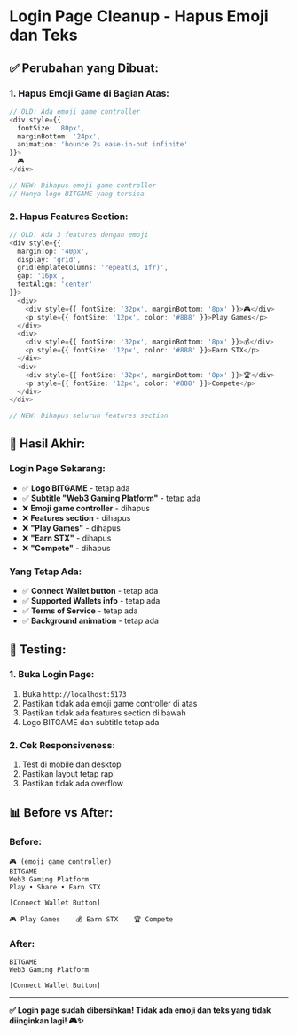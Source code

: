 # Login Page Cleanup - Hapus Emoji dan Teks

## ✅ **Perubahan yang Dibuat:**

### **1. Hapus Emoji Game di Bagian Atas:**
```typescript
// OLD: Ada emoji game controller
<div style={{
  fontSize: '80px',
  marginBottom: '24px',
  animation: 'bounce 2s ease-in-out infinite'
}}>
  🎮
</div>

// NEW: Dihapus emoji game controller
// Hanya logo BITGAME yang tersisa
```

### **2. Hapus Features Section:**
```typescript
// OLD: Ada 3 features dengan emoji
<div style={{
  marginTop: '40px',
  display: 'grid',
  gridTemplateColumns: 'repeat(3, 1fr)',
  gap: '16px',
  textAlign: 'center'
}}>
  <div>
    <div style={{ fontSize: '32px', marginBottom: '8px' }}>🎮</div>
    <p style={{ fontSize: '12px', color: '#888' }}>Play Games</p>
  </div>
  <div>
    <div style={{ fontSize: '32px', marginBottom: '8px' }}>💰</div>
    <p style={{ fontSize: '12px', color: '#888' }}>Earn STX</p>
  </div>
  <div>
    <div style={{ fontSize: '32px', marginBottom: '8px' }}>🏆</div>
    <p style={{ fontSize: '12px', color: '#888' }}>Compete</p>
  </div>
</div>

// NEW: Dihapus seluruh features section
```

## 🎯 **Hasil Akhir:**

### **Login Page Sekarang:**
- ✅ **Logo BITGAME** - tetap ada
- ✅ **Subtitle "Web3 Gaming Platform"** - tetap ada
- ❌ **Emoji game controller** - dihapus
- ❌ **Features section** - dihapus
- ❌ **"Play Games"** - dihapus
- ❌ **"Earn STX"** - dihapus
- ❌ **"Compete"** - dihapus

### **Yang Tetap Ada:**
- ✅ **Connect Wallet button** - tetap ada
- ✅ **Supported Wallets info** - tetap ada
- ✅ **Terms of Service** - tetap ada
- ✅ **Background animation** - tetap ada

## 🧪 **Testing:**

### **1. Buka Login Page:**
1. Buka `http://localhost:5173`
2. Pastikan tidak ada emoji game controller di atas
3. Pastikan tidak ada features section di bawah
4. Logo BITGAME dan subtitle tetap ada

### **2. Cek Responsiveness:**
1. Test di mobile dan desktop
2. Pastikan layout tetap rapi
3. Pastikan tidak ada overflow

## 📊 **Before vs After:**

### **Before:**
```
🎮 (emoji game controller)
BITGAME
Web3 Gaming Platform
Play • Share • Earn STX

[Connect Wallet Button]

🎮 Play Games    💰 Earn STX    🏆 Compete
```

### **After:**
```
BITGAME
Web3 Gaming Platform

[Connect Wallet Button]
```

---

**✅ Login page sudah dibersihkan! Tidak ada emoji dan teks yang tidak diinginkan lagi! 🎮✨**

